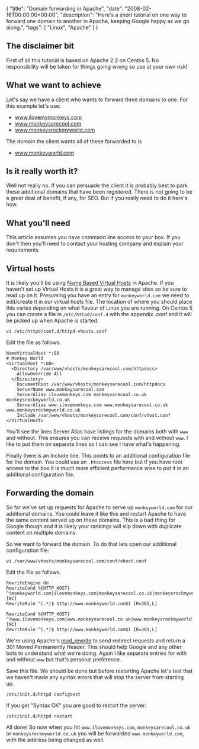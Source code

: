 {
  "title": "Domain forwarding in Apache",
  "date": "2008-02-16T00:00:00+00:00",
  "description": "Here's a short tutorial on one way to forward one domain to another in Apache, keeping Google happy as we go along.",
  "tags": [
    "Linux",
    "Apache"
  ]
}

## The disclaimer bit

First of all this tutorial is based on Apache 2.2 on Centos 5. No responsibility will be taken for things going wrong so use at your own risk!

## What we want to achieve

Let's say we have a client who wants to forward three domains to one. For this example let's use: 

* www.ilovemymonkeys.com 
* www.monkeysarecool.com 
* www.monkeysrockmyworld.com 

The domain the client wants all of these forwarded to is 

* www.monkeyworld.com 

## Is it really worth it?

Well not really no. If you can persuade the client it is probably best to park these additional domains that have been registered. There is not going to be a great deal of benefit, if any, for SEO. But if you really need to do it here's how. 

## What you'll need

This article assumes you have command line access to your box. If you don't then you'll need to contact your hosting company and explain your requirements

## Virtual hosts

It is likely you'll be using [Name Based Virtual Hosts][1] in Apache. If you haven't set up Virtual Hosts it is a great way to manage sites so be sure to read up on it. Presuming you have an entry for `monkeyworld.com` we need to edit/create it in our virtual hosts file. The location of where you should place this varies depending on what flavour of Linux you are running. On Centos 5 you can create a file in `/etc/httpd/conf.d` with the appendix .conf and it will be picked up when Apache is started.  

    vi /etc/httpd/conf.d/httpd-vhosts.conf 

Edit the file as follows.

    NameVirtualHost *:80 
    # Monkey World 
    <VirtualHost *:80> 
      <Directory /var/www/vhosts/monkeysarecool.com/httpdocs> 
        AllowOverride All 
      </Directory> 
        DocumentRoot /var/www/vhosts/monkeysarecool.com/httpdocs 
        ServerName www.monkeysarecool.com 
        ServerAlias ilovemonkeys.com monkeysarecool.co.uk monkeysrockmyworld.co.uk 
        ServerAlias www.ilovemonkeys.com www.monkeysarecool.co.uk www.monkeysrockmyworld.co.uk 
        Include /var/www/vhosts/monkeysarecool.com/conf/vhost.conf 
    </VirtualHost> 

You'll see the lines Server Alias have listings for the domains both with `www` and without. This ensures you can receive requests with and without `www`. I like to put them on separate lines so I can see I have what's happening.

Finally there is an Include line. This points to an additional configuration file for the domain. You could use an `.htaccess` file here but if you have root access to the box it is much more efficient performance wise to put it in an additional configuration file.

## Forwarding the domain

So far we've set up requests for Apache to serve up `monkeyworld.com` for our additional domains. You could leave it like this and restart Apache to have the same content served up on these domains. This is a bad thing for Google though and it is likely your rankings will slip down with duplicate content on multiple domains. 

So we want to forward the domain. To do that lets open our additional configuration file: 

    vi /var/www/vhosts/monkeysarecool.com/conf/vhost.conf

Edit the file as follows.

    RewriteEngine On
    RewriteCond %{HTTP_HOST} ^(monkeyworld.com|ilovemonkeys.com|monkeysarecool.co.uk|monkeysrockmyworld.co.uk) [NC] 
    RewriteRule ^(.*)$ http://www.monkeyworld.com$1 [R=301,L]

    RewriteCond %{HTTP_HOST} ^(www.ilovemonkeys.com|www.monkeysarecool.co.uk|www.monkeysrockmyworld.co.uk) [NC] 
    RewriteRule ^(.*)$ http://www.monkeyworld.com$1 [R=301,L]

We're using Apache's [mod_rewrite][2] to send redirect requests and return a 301 Moved Permanently Header. This should help Google and any other bots to understand what we're doing. Again I like separate entries for with and without `www` but that's personal preference.

Save this file. We should be done but before restarting Apache let's test that we haven't made any syntax errors that will stop the server from starting up. 

    /etc/init.d/httpd configtest

If you get "Syntax OK" you are good to restart the server: 

    /etc/init.d/httpd restart

All done! So now when you hit `www.ilovemonkeys.com`, `monkeysarecool.co.uk` or `monkeysrockmyworld.co.uk` you will be forwarded `www.monkeyworld.com`, with the address being changed as well.

 [1]: http://httpd.apache.org/docs/2.2/vhosts/
 [2]: http://httpd.apache.org/docs/2.2/mod/mod_rewrite.html
